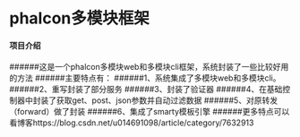 # phalcon多模块框架

#### 项目介绍
######这是一个phalcon多模块web和多模块cli框架，系统封装了一些比较好用的方法
######主要特点有：
######1、系统集成了多模块web和多模块cli。
######2、重写封装了部分服务
######3、封装了验证器
######4、在基础控制器中封装了获取get、post、json参数并自动过滤数据
######5、对原转发（forward）做了封装
######6、集成了smarty模板引擎
######更多特点可以看博客https://blog.csdn.net/u014691098/article/category/7632913